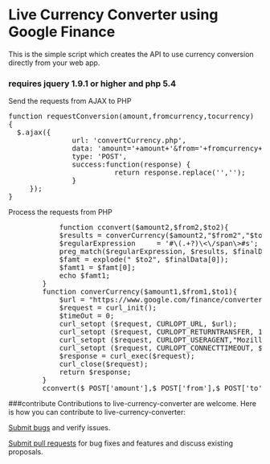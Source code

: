 # Live Currency Converter using Google Finance

This is the simple script which creates the API to use currency conversion directly from your web app.

### requires jquery 1.9.1 or higher and php 5.4


Send the requests from AJAX to PHP

<pre>
function requestConversion(amount,fromcurrency,tocurrency) 
{
  $.ajax({
               url: 'convertCurrency.php',
               data: 'amount='+amount+'&from='+fromcurrency+'&to='+tocurrency,
               type: 'POST',
               success:function(response) {
                         return response.replace('<span class=bld>','');
               }
     });
}
</pre>


Process the requests from PHP

<pre>
			function cconvert($amount2,$from2,$to2){
    		$results = converCurrency($amount2,"$from2","$to2");
    		$regularExpression     = '#\<span class=bld\>(.+?)\<\/span\>#s';
    		preg_match($regularExpression, $results, $finalData);
    		$famt = explode(" $to2", $finalData[0]);
    		$famt1 = $famt[0];
    		echo $famt1;
 		}
		function converCurrency($amount1,$from1,$to1){
			$url = "https://www.google.com/finance/converter?a=$amount1&from=$from1&to=$to1";
			$request = curl_init();
			$timeOut = 0;
			curl_setopt ($request, CURLOPT_URL, $url);
			curl_setopt ($request, CURLOPT_RETURNTRANSFER, 1);
			curl_setopt ($request, CURLOPT_USERAGENT,"Mozilla/4.0 (compatible; MSIE 8.0; Windows NT 6.1)");
			curl_setopt ($request, CURLOPT_CONNECTTIMEOUT, $timeOut);
			$response = curl_exec($request);
			curl_close($request);
			return $response;
		}
		cconvert($_POST['amount'],$_POST['from'],$_POST['to']);
</pre>


###contribute
Contributions to live-currency-converter are welcome. Here is how you can contribute to live-currency-converter:

<a href='https://github.com/arunkumarpalaniappan/live-currency-converter/issues'> Submit bugs</a> and verify issues.

<a href='https://github.com/arunkumarpalaniappan/live-currency-converter/pulls'> Submit pull requests</a>  for bug fixes and features and discuss existing proposals.
